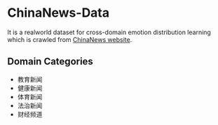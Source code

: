 # ChinaNews-Data
It is a realworld dataset for cross-domain emotion distribution learning which is crawled from [ChinaNews website](http://www.chinanews.com).

## Domain Categories
* 教育新闻
* 健康新闻
* 体育新闻
* 法治新闻
* 财经频道
